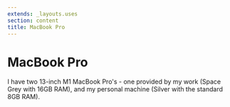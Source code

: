 ```yaml
---
extends: _layouts.uses
section: content
title: MacBook Pro
---
```

# MacBook Pro

I have two 13-inch M1 MacBook Pro's - one provided by my work (Space Grey with 16GB RAM), and my personal machine (Silver with the standard 8GB RAM).
